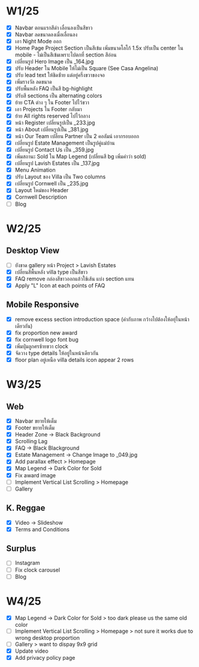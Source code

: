 # W1/25
- [x] Navbar ตอนแรกสีดำ เลื่อนลงเป็นสีขาว
- [x] Navbar ลดขนาดลงเมื่อเลื่อนลง
- [x] เอา Night Mode ออก
- [x] Home Page Project Section เป็นสีเข้ม เพิ่มขนาดโลโก้ 1.5x ปรับเป็น center ใน mobile - ไม่เป็นสีเข้มเพราะไปตกที่ section สีอ่อน
- [x] เปลี่ยนรูป Hero Image เป็น _164.jpg
- [x] ปรับ Header ใน Mobile ให้ไม่เป็น Square (See Casa Angelina)
- [x] ปรับ lead text ให้ชิดซ่้าย แต่อยู่ครึ่งขวาของจอ
- [x] เพิ่มรางวัล ลดขนาด
- [x] ปรับพื้นหลัง FAQ เป็นสี bg-highlight
- [x] ปรับสี sections เป็น alternating colors
- [x] ย้าย CTA ต่าง ๆ ใน Footer ไปไว้ขวา
- [x] เอา Projects ใน Footer กลับมา
- [x] ย้าย All rights reserved ไปไว้กลาง
- [x] หน้า Register เปลี่ยนรูปเป็น _233.jpg
- [x] หน้า About เปลี่ยนรูปเป็น _381.jpg
- [x] หน้า Our Team เปลี่ยน Partner เป็น 2 คอลัมน์ เอากรอบออก
- [x] เปลี่ยนรูป Estate Management เป็นรูปคู่แม่บ้าน
- [x] เปลี่ยนรูป Contact Us เป็น _359.jpg
- [x] เพิ่มสถานะ Sold ใน Map Legend (เปลี่ยนสี bg เพิ่มคำว่า sold)
- [x] เปลี่ยนรูป Lavish Estates เป็น _137.jpg
- [x] Menu Animation
- [x] ปรับ Layout ของ Villa เป็น Two columns
- [x] เปลี่ยนรูป Cornwell เป็น _235.jpg
- [x] Layout ใหม่ของ Header
- [x] Cornwell Description
- [ ] Blog

# W2/25
## Desktop View
- [ ] ยังขาด gallery หน้า Project > Lavish Estates
- [x] เปลี่ยนสีพื้นหลัง villa type เป็นสีขาว
- [x] FAQ remove กล่องสีขาวออกแล้วใช้เส้น แบ่ง section แทน 
- [x] Apply "L" Icon at each points of FAQ

## Mobile Responsive
- [x] remove excess section introduction space (คำกับภาพ กว้างไปต้องให้อยุ่ในหน้าเดียวกัน)
- [x] fix proportion new award 
- [x] fix cornwell logo font bug
- [x] เพิ่มปุ่มลูกศรซ้ายขวา clock
- [x] จัดวาง type details ให้อยู่ในหน้าเดียวกัน
- [x] floor plan อยู่เหนือ villa details icon appear 2 rows

# W3/25
## Web
- [x] Navbar ขยายให้เต็ม
- [x] Footer ขยายให้เต็ม
- [x] Header Zone -> Black Background
- [x] Scrolling Lag
- [x] FAQ -> Black Blackground
- [x] Estate Management -> Change Image to _049.jpg
- [x] Add parallax effect > Homepage
- [x] Map Legend -> Dark Color for Sold
- [x] Fix award image
- [ ] Implement Vertical List Scrolling > Homepage
- [ ] Gallery

## K. Reggae
- [x] Video -> Slideshow
- [x] Terms and Conditions

## Surplus
- [ ] Instagram
- [ ] Fix clock carousel
- [ ] Blog

# W4/25
- [x] Map Legend -> Dark Color for Sold > too dark please us the same old color
- [ ] Implement Vertical List Scrolling > Homepage > not sure it works due to wrong desktop proportion
- [ ] Gallery > want to dispay 9x9 grid
- [x] Update video
- [x] Add privacy policy page
